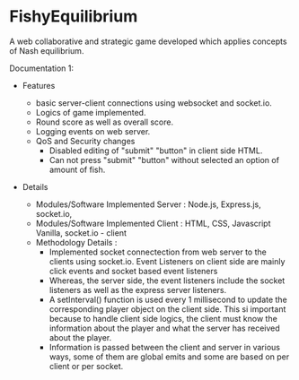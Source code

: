 # FishyEquilibrium
A web collaborative and strategic game developed which applies concepts of Nash equilibrium. 

Documentation 1:
- Features
  - basic server-client connections using websocket and socket.io.
  - Logics of game implemented.
  - Round score as well as overall score.
  - Logging events on web server.
  - QoS and Security changes
    - Disabled editing of "submit" "button" in client side HTML.
    - Can not press "submit" "button" without selected an option of amount of fish.

- Details
  - Modules/Software Implemented Server : Node.js, Express.js, socket.io,
  - Modules/Software Implemented Client : HTML, CSS, Javascript Vanilla, socket.io - client
  - Methodology Details : 
    - Implemented socket connectection from web server to the clients using socket.io. Event Listeners on client side are mainly click events and socket based event listeners
    - Whereas, the server side, the event listeners include the socket listeners as well as the express server listeners. 
    - A setInterval() function is used every 1 millisecond to update the corresponding player object on the client side. This si important because to handle client side logics, the client must know the information about the player and what the server has received about the player.
    - Information is passed between the client and server in various ways, some of them are global emits and some are based on per client or per socket. 
                 
